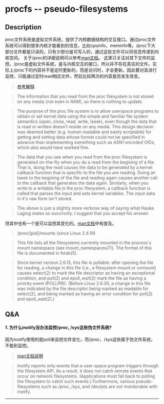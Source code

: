 # procfs -- pseudo-filesystems
## Description
proc文件系统是虚拟文件系统，提供了内核数据结构的交互接口。通过proc文件系统可以得到很多内核才能看到的信息，比如cpuinfo，meminfo等。/proc下大部分文件都是只读的，只有少部分是可写入的，通过这些文件可以将信息传递到内核空间。
关于/proc的详细说明可以参考[man文档](https://www.man7.org/linux/man-pages/man5/proc.5.html)。
这里只关注对其下文件的监控。/proc是虚拟文件系统，是与内核交互的接口，所以并不存在真实的文件。实际上/proc下的内容并不是定时更新的，而是访问时，才会更新。因此要对其进行监控，只能通过定时read相应文件，然后比较两次的内容是否发生改变。

>[参考解释](https://unix.stackexchange.com/questions/74713/how-frequently-is-the-proc-file-system-updated-on-linux?rq=1):

>The information that you read from the proc filesystem is not stored on any media (not even in RAM), so there is nothing to update.

>The purpose of the proc file system is to allow userspace programs to obtain or set kernel data using the simple and familiar file system semantics (open, close, read, write, lseek), even though the data that is read or written doesn't reside on any media. This design decision was deemed better (e.g. human readable and easily scriptable) for getting and setting data whose format could not be specified in advance than implementing something such as ASN1 encoded OIDs, which also would have worked fine.

>The data that you see when you read from the proc filesystem is generated on-the-fly when you do a read from the begining of a file. That is, doing the read causes the data to be generated by a kernel callback function that is specific to the file you are reading. Doing an lseek to the begining of the file and reading again causes another call to the callback that generates the data again. Similarly, when you write to a writable file in the proc filesystem, a callback function is called that parses the input and sets kernel variables. The input data in it's raw form isn't stored.

>The above is just a slightly more verbose way of saying what Hauke Laging states so succinctly. I suggest that you accept his answer.

但其中也有一个是可以监控其变化的。[man文档](https://www.man7.org/linux/man-pages/man5/proc.5.html)中有提及。
>/proc/[pid]/mounts (since Linux 2.4.19)

>This file lists all the filesystems currently mounted in the process's mount namespace (see mount_namespaces(7)).  The format of this file is documented in fstab(5).

>Since kernel version 2.6.15, this file is pollable: after opening the file for reading, a change in this file (i.e., a filesystem mount or unmount) causes select(2) to mark the file descriptor as having an exceptional condition, and poll(2) and epoll_wait(2) mark the file as having a priority event (POLLPRI).  (Before Linux 2.6.30, a change in this file was indicated by the file descriptor being marked as readable for select(2), and being marked as having an error condition for poll(2) and epoll_wait(2).)

## Q&A

#### 1. 为什么inotify没办法监控/proc, /sys这些伪文件系统?
因为inotify使用的是poll来监控文件变化，而/proc，/sys这些属于伪文件系统，不能别监控。
>[man文档说明](http://man7.org/linux/man-pages/man7/inotify.7.html)

>Inotify reports only events that a user-space program triggers through the filesystem API.  As a result, it does not catch remote events that occur on network filesystems.  (Applications must fall back to polling the filesystem to catch such events.)  Furthermore, various pseudo-filesystems such as /proc, /sys, and /dev/pts are not monitorable with inotify.
---
